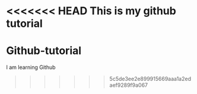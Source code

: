 <<<<<<< HEAD
This is my github tutorial
=======
# Github-tutorial
I am learning Github
>>>>>>> 5c5de3ee2e899915669aaa1a2edaef9289f9a067
